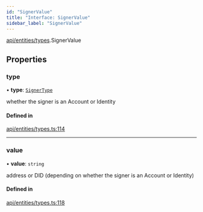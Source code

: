 ```yaml
---
id: "SignerValue"
title: "Interface: SignerValue"
sidebar_label: "SignerValue"
---
```


[api/entities/types](../../../../../modules/API/Entities/Types/Types.md).SignerValue

## Properties

### type

• **type**: [`SignerType`](../../../../../enums/API/Entities/Types/SignerType/SignerType.md)

whether the signer is an Account or Identity

#### Defined in

[api/entities/types.ts:114](https://github.com/PolymeshAssociation/polymesh-sdk/blob/c8da9dfce/src/api/entities/types.ts#L114)

___

### value

• **value**: `string`

address or DID (depending on whether the signer is an Account or Identity)

#### Defined in

[api/entities/types.ts:118](https://github.com/PolymeshAssociation/polymesh-sdk/blob/c8da9dfce/src/api/entities/types.ts#L118)
